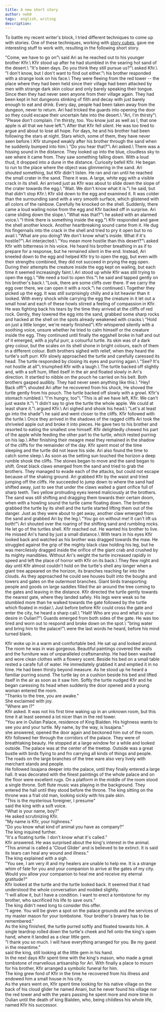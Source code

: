 ```yaml
---
title: A new short story
author: nek0
tags:  english, writing
description: 
---
```


To battle my recent writer's block, I tried different techniques to come up with
stories. One of these techniques, working with [story cubes][sc], gave me
interesting stuff to work with, resulting in the following short story.

<div class="scripture">
"Come, we have to go on"\
said Ari as he reached out to his younger brother Kfir.\
Kfir stood up after he had stumbled in the searing hot sand of the
desert.\
"It's been days. Do you think they still pursue us?"\
asked Kfir.\
"I don't know, but I don't want to find out either."\
his brother responded with a strange look on his face.\
They were fleeing from the red tower -- the place where they had been
held since their village had been attacked by men with strange dark skin
colour and only barely speaking their tongue. Since then they had never
seen anyone from their village again. They had been kept in hot dungeons
stinking of filth and decay with just barely enough to eat and drink.
Every day, people had been taken away from the dungeon, never to return.
Ari had tricked the guards into opening the door so they could escape
their uncertain fate into the desert.\
"Ari, I'm thirsty"\
"Please don't complain. I'm thirsty, too. You know just as well as I,
that one apple is all that we have left."\
After that Kfir fell silent. He was too tired to argue and about to lose
all hope. For days, he and his brother had been following the stars at
night. Stars which, some of them, they have never seen before.\
Kfir stumped weakly after his brother through the sand when he suddenly
bumped into him.\
"Do you hear that?"\
Ari asked.\
There was a hissing sound in the distance. They looked up into the blue,
cloudless sky to see where it came from. They saw something falling
down. With a loud thud, it dropped into a dune in the distance.
Curiosity befell Kfir. He began to run to the place where the object was
glimmering in the sand. Ari shouted something, but Kfir didn't listen.
He ran and ran until he reached the small crater in the sand. There it
was. A large, white egg with a visible crack in its shell. Ari arrived
just as Kfir was about to slide down the slope of the crater towards the
egg.\
"Wait. We don't know what it is."\
he said, but that didn't stop Kfir.\
Kfir slid down to the egg and examined it. It was colder than the
surrounding sand with a very smooth surface, which glistened with all
colors of the rainbow. Carefully he knocked on the shell. Suddenly,
there came a loud wailing noise from the egg and Kfir backed off in
surprise. Ari came sliding down the slope.\
"What was that?"\
he asked with an alarmed voice.\
"I think there is something inside the egg."\
Kfir responded and gave the shell another knock. Another heartbreaking
sound came from it. He dug his fingernails into the crack in the shell
and tried to pry it open but to no avail.\
"What are you doing? We don't know what's inside. What if it's
hostile?"\
Ari interjected.\
"You mean more hostile than this desert?"\
asked Kfir with bitterness in his voice. He heard his brother breathing
in as if to prepare for a response, but he remained silent in the end.
Instead, Ari kneeled down to the egg and helped Kfir try to open the
egg, but even with their strengths combined, they did not succeed in
prying the egg open. During their attempts the creature inside the egg
kept on wailing, but each time it seemed increasingly faint.\
Ari stood up while Kfir was still trying to open the egg.\
"We need a tool to open this."\
he said and tapped gently on his brother's back.\
"Look, there are some cliffs over there. If we carry the egg over there,
we can open it with a rock."\
he continued.\
Together they picked up the egg. It was still surprisingly chilly and a
lot heavier than it looked. With every shock while carrying the egg the
creature in it let out a small howl and each of these howls stirred a
feeling of compassion in Kfir. He was fighting back his tears by the
time they arrived at the cliffs of red rock. Gently, they lowered the
egg into the sand, grabbed some sharp rocks and hacked at the shell on
the spots already weakened with cracks.\
"Hold on just a little longer, we're nearly finished"\
Kfir whispered silently with a soothing voice, unsure whether he tried
to calm himself or the creature inside the egg. They continued until
finally the eggshell broke in half and out of it emerged, with a joyful
purr, a colourful turtle. Its skin was of a dark grey colour, but the
scales on its shell shone in bright colours, each of them in a different
colour. Both brothers sighed with relief, when they heard the turtle's
soft purr. Kfir slowly approached the turtle and carefully caressed its
head. The turtle responded by closing its eyes and purring again.\
"See? It's not hostile at all"\
triumphed Kfir with a laugh.\
The turtle backed off slightly and, with a soft hum, lifted itself in
the air and floated slowly in Ari's direction. It startled to nibble on
the pouch he carried on his belt. Both brothers gasped audibly. They had
never seen anything like this.\
"Hey! Back off!"\
shouted Ari after he recovered from his shock, He shoved the turtle
gently from his pouch. The turtle backed off slowly with a growl. Kfir's
stomach rumbled.\
"I'm hungry, too"\
"This is all we have left, Kfir. We can't just waste it."\
"I didn't say to give the turtle the whole apple. We could at least
share it."\
argued Kfir.\
Ari sighed and shook his head.\
"Let's at least go into the shade"\
he said and went closer to the cliffs. Kfir followed with the turtle.\
Once they arrived in the shadows of the ragged cliffs Ari took the
shriveled apple out and broke it into pieces. He gave two to his brother
and resorted to eating the smallest one himself. Kfir delightedly chewed
his part of the apple while feeding the other part to the turtle, which
rested purring on his lap.\
After finishing their meagre meal they remained in the shadow of the
cliffs for the remainder of the day. Kfir spent most of the time
sleeping and the turtle did not leave his side. Ari also found the time
to catch some sleep.\
As soon as the setting sun touched the horizon a deep rumble shook the
cliffs. The stones began to move and the sand began to shift. Great
black claws emerged from the sand and tried to grab the brothers. They
managed to evade each of the attacks, but could not escape because of
the shaking ground. Ari grabbed Kfir by the waist and tried jumping off
the cliffs. He succeeded to jump down to where the sand had shifted
away, just to see that under the claws waited a giant orifice full of
sharp teeth. Two yellow protruding eyes leered maliciously at the
brothers. The sand was still shifting and dragging them towards their
certain doom, when with a howling sound the turtle came floating down.
The brothers grabbed the turtle by its shell and the turtle started
lifting them out of the danger. Just as they were about to get away,
another claw emerged from the sand and grabbed Ari by the leg.\
"You go on without me! It can't lift us both!"\
Ari shouted over the roaring of the shifting sand and rumbling rocks. He
let go of the turtles shell. Kfir reached out. He wanted his brother to
live. He missed Ari's hand by just a small distance.\
With tears in his eyes Kfir looked back and watched as his brother was
dragged towards the maw. He struggled against the grip of the mighty
black claw holding his leg, but he was mercilessly dragged inside the
orifice of the giant crab and crushed by its mighty mandibles. Without
Ari's weight the turtle increased rapidly in speed and left the place of
horror with Kfir on its back.\
They flew night and day until Kfir almost couldn't hold on the turtle's
shell any longer when a giant tree appeared on the horizon, its branches
reaching far into the clouds. As they approached he could see houses
built into the boughs and towers and gates on the outermost branches.
Giant birds transporting people and goods on large saddles filled the
air around the tree coming to the gates and leaving in the distance.
Kfir directed the turtle gently towards the nearest gate, where they
landed safely. His legs were weak so he stumbled more than he walked
towards the gate followed by the turtle which floated in midair.\
Just before before Kfir could cross the gate and enter the city, he
heard a sharp call.\
"Halt! Who are you and what is your desire in Oulian?"\
Guards emerged from both sides of the gate. He was too tired and worn
out to respond and broke down on the spot.\
"bring water and bring him to the palace!"\
were the last words he heard, before his mind turned blank.

Kfir woke up in a warm and comfortable bed. He sat up and looked around.
The room he was in was gorgeous. Beautiful paintings covered the walls
and the furniture was of unparalleled craftsmanship. He had been washed
and wore clean clothes with a flowery scent. Beside his bed on a small
table rested a carafe full of water. He immediately grabbed it and
emptied it in no time. He had been thirsty beyond measure. As he stood
up he heard a familiar purring sound. The turtle lay on a cushion beside
his bed and lifted itself in the air as soon as it saw him. Softly the
turtle nudged Kfir and he began caressing its head when suddenly the
door opened and a young woman entered the room.\
"Thanks to the tree, you are awake."\
She exclaimed with joy.\
"Where am I?"\
Kfir asked. It was not his first time waking up in an unknown room, but
this time it at least seemed a lot nicer than in the red tower.\
"You are in Oulian Palace, residence of King Bialden. His highness wants
to see you and your turtle. My name, by the way, is Issajana."\
she answered, opened the door again and beckoned him out of the room.\
Kfir followed her through the corridors of the palace. They were of
breathtaking beauty. He stopped at a large window for a while and looked
outside. The palace was at the center of the treetop. Outside was a
great bustle with birds flying to and fro carrying all kinds of things
and people. The roads on the large branches of the tree ware also very
lively with merchant stands and people.\
He followed Issajana deeper into the palace, until they finally entered
a large hall. It was decorated with the finest paintings of the whole
palace and on the floor were excellent rugs. On a platform in the middle
of the room stood a single throne. Soft flute music was playing in the
background. They entered the hall until they stood before the throne.
The king sitting on the throne was a frail old man, looking sickly with
his pale skin.\
"This is the mysterious foreigner, I presume"\
said the king with a soft voice.\
"What is your name, boy?"\
He asked scrutinizing Kfir.\
"My name is Kfir, your highness."\
"Do you know what kind of animal you have as company?"\
The king inquired further.\
"It's a floating turtle. I don't know what it's called."\
Kfir answered. He was surprised about the king's interest in the
animal.\
"This animal is called a 'Cloud Glider' and is believed to be extinct.
It is said its tears can heal any wound and illness."\
The king explained with a sigh.\
"You see, I am very ill and my healers are unable to help me. It is a
strange whim of fate for you and your companion to arrive at the gates
of my city. Would you allow your companion to heal me and receive my
eternal gratitude?"\
Kfir looked at the turtle and the turtle looked back. It seemed that it
had understood the whole conversation and nodded slightly.\
"I will allow it, but I have a condition. I want to erect a tombstone
for my brother, who sacrificed his life to save ours."\
The king didn't need long to consider this offer.\
"I agree. You will be given a spot on the palace grounds and the
services of my master mason for your tombstone. Your brother's bravery
has to be remembered."\
As the king finished, the turtle purred softly and floated towards him.
A single teardrop rolled down the turtle's cheek and fell onto the
king's open hand, where it landed as a clear little gem.\
"I thank you so much. I will have everything arranged for you. Be my
guest in the meantime."\
said the king, still looking at the little gem in his hand.\
In the next days Kfir spent time with the king's mason, who made a great
tombstone of marvellous artisanship for Ari. With finally a place to
mourn for his brother, Kfir arranged a symbolic funeral for him.\
The king grew fond of Kfir in the time he recovered from his illness and
endowed him a small house in his city.\
As the years went on, Kfir spent time looking for his native village on
the back of his cloud glider he named Anani, but he never found his
village nor the red tower and with the years passing he spent more and
more time in Oulian until the death of king Bialden, who, being
childless his whole life, named Kfir his successor.
</div>

[sc]: https://www.storycubes.com/
